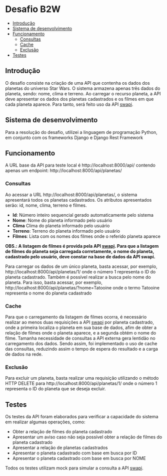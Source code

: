 # Desafio B2W

- [Introdução](#introdução)<br>
- [Sistema de desenvolvimento](#sistema-de-desenvolvimento)
- [Funcionamento](#funcionamento)
  - [Consultas](#consultas)
  - [Cache](#cache)
  - [Exclusão](#exclusão)
- [Testes](#testes)

## Introdução

O desafio consiste na criação de uma API que contenha os dados dos planetas do universo Star Wars. O sistema armazena apenas três dados do planeta, sendo: nome, clima e terreno. Ao carregar o recurso planeta, a API deve apresentar os dados dos planetas cadastrados e os filmes em que cada planeta aparece. Para tanto, será feito uso da API [swapi](https://swapi.dev/api/).

## Sistema de desenvolvimento

Para a resolução do desafio, utilizei a linguagem de programação Python, em conjunto com os frameworks Django e Django Rest Framework

## Funcionamento

A URL base da API para teste local é http://localhost:8000/api/ contendo apenas um endpoint: http://localhost:8000/api/planetas/

### Consultas

Ao acessar a URL http://localhost:8000/api/planetas/, o sistema apresentará todos os planetas cadastrados. Os atributos apresentados serão: id, nome, clima, terreno e filmes.

- **Id**: Número inteiro sequencial gerado automaticamente pelo sistema
- **Nome**: Nome do planeta informado pelo usuário
- **Clima** Clima do planeta informado pelo usuário
- **Terreno**: Terreno do planeta informado pelo usuário
- **Filmes**: Lista com os nomes dos filmes onde o referido planeta aparece

**OBS.: A listagem de filmes é provida pela API [swapi](https://swapi.dev/api/). Para que a listagem de filmes do planeta seja carregada corretamente, o nome do planeta, cadastrado pelo usuário, deve constar na base de dados da API swapi.**

Para carregar os dados de um único planeta, basta acessar, por exemplo, http://localhost:8000/api/planetas/1/ onde o número 1 representa o ID do planeta cadastrado. Também é possível realizar a busca pelo nome do planeta. Para isso, basta acessar, por exemplo, http://localhost:8000/api/planetas/?nome=Tatooine onde o termo Tatooine representa o nome do planeta cadastrado

### Cache

Para que o carregamento da listagem de filmes ocorra, é necessário realizar ao menos duas requisições a API [swapi](https://swapi.dev/api/) por planeta cadastrado, onde a primeira localiza o planeta em sua base de dados, afim de obter a relação de filmes onde o planeta aparece, e a segunda obtém o nome do filme. Tamanha necessidade de consultas a API externa gera lentidão no carregamento dos dados. Sendo assim, foi implementado o uso de cache das consultas, reduzindo assim o tempo de espera do resultado e a carga de dados na rede.

### Exclusão

Para excluir um planeta, basta realizar uma requisição utilizando o método HTTP DELETE para http://localhost:8000/api/planetas/1/ onde o número 1 representa o ID do planeta que se deseja excluir.

## Testes

Os testes da API foram elaborados para verificar a capacidade do sistema em realizar algumas operações, como:

- Obter a relação de filmes do planeta cadastrado
- Apresentar um aviso caso não seja possível obter a relação de filmes do planeta cadastrado
- Apresentar a relação de planetas cadastrados
- Apresentar o planeta cadastrado com base em busca por ID 
- Apresentar o planeta cadastrado com base em busca por NOME

Todos os testes utilizam mock para simular a consulta a API [swapi](https://swapi.dev/api/).
